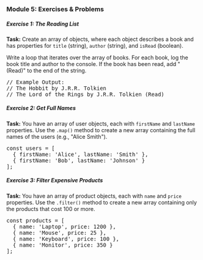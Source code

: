 ### Module 5: Exercises & Problems
<div class="exercise-section">
    <h5>Exercise 1: The Reading List</h5>
    <p><strong>Task:</strong> Create an array of objects, where each object describes a book and has properties for <code class="prose-inline-code">title</code> (string), <code class="prose-inline-code">author</code> (string), and <code class="prose-inline-code">isRead</code> (boolean).</p>
    <p>Write a loop that iterates over the array of books. For each book, log the book title and author to the console. If the book has been read, add "(Read)" to the end of the string.</p>
    <pre class="prose-code-block">// Example Output:
// The Hobbit by J.R.R. Tolkien
// The Lord of the Rings by J.R.R. Tolkien (Read)</pre>
</div>

<div class="exercise-section">
    <h5>Exercise 2: Get Full Names</h5>
    <p><strong>Task:</strong> You have an array of user objects, each with <code class="prose-inline-code">firstName</code> and <code class="prose-inline-code">lastName</code> properties. Use the <code class="prose-inline-code">.map()</code> method to create a new array containing the full names of the users (e.g., "Alice Smith").</p>
    <pre class="prose-code-block">const users = [
  { firstName: 'Alice', lastName: 'Smith' },
  { firstName: 'Bob', lastName: 'Johnson' }
];</pre>
</div>

<div class="exercise-section">
    <h5>Exercise 3: Filter Expensive Products</h5>
    <p><strong>Task:</strong> You have an array of product objects, each with <code class="prose-inline-code">name</code> and <code class="prose-inline-code">price</code> properties. Use the <code class="prose-inline-code">.filter()</code> method to create a new array containing only the products that cost 100 or more.</p>
    <pre class="prose-code-block">const products = [
  { name: 'Laptop', price: 1200 },
  { name: 'Mouse', price: 25 },
  { name: 'Keyboard', price: 100 },
  { name: 'Monitor', price: 350 }
];</pre>
</div>
